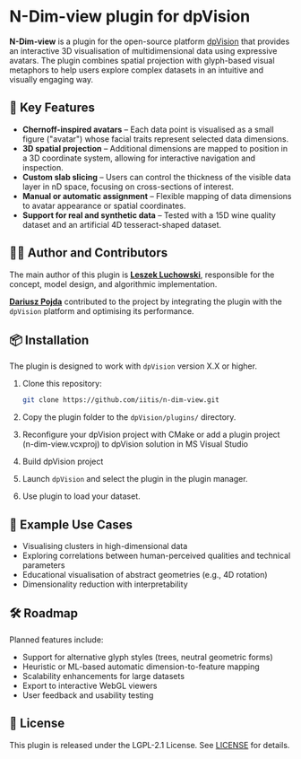 # N-Dim-view plugin for dpVision

**N-Dim-view** is a plugin for the open-source platform [dpVision](https://github.com/pojdulos/dpVision) that provides an interactive 3D visualisation of multidimensional data using expressive avatars. The plugin combines spatial projection with glyph-based visual metaphors to help users explore complex datasets in an intuitive and visually engaging way.

## 🧠 Key Features

- **Chernoff-inspired avatars** – Each data point is visualised as a small figure ("avatar") whose facial traits represent selected data dimensions.
- **3D spatial projection** – Additional dimensions are mapped to position in a 3D coordinate system, allowing for interactive navigation and inspection.
- **Custom slab slicing** – Users can control the thickness of the visible data layer in nD space, focusing on cross-sections of interest.
- **Manual or automatic assignment** – Flexible mapping of data dimensions to avatar appearance or spatial coordinates.
- **Support for real and synthetic data** – Tested with a 15D wine quality dataset and an artificial 4D tesseract-shaped dataset.

## 🧑‍💻 Author and Contributors

The main author of this plugin is **[Leszek Luchowski](mailto:lluchowski@iitis.pl)**, responsible for the concept, model design, and algorithmic implementation.

**[Dariusz Pojda](https://github.com/pojdulos)** contributed to the project by integrating the plugin with the `dpVision` platform and optimising its performance.


## 📦 Installation

The plugin is designed to work with `dpVision` version X.X or higher.

1. Clone this repository:
    ```bash
    git clone https://github.com/iitis/n-dim-view.git
    ```

2. Copy the plugin folder to the `dpVision/plugins/` directory.

3. Reconfigure your dpVision project with CMake or add a plugin project (n-dim-view.vcxproj) to dpVision solution in MS Visual Studio

4. Build dpVision project 

5. Launch `dpVision` and select the plugin in the plugin manager.

6. Use plugin to load your dataset.

<!-- 

## 📊 Input Format

The plugin expects a dataset in the form of a matrix:
- Rows: dimensions (features)
- Columns: data points

A separate configuration file (optional) can be used to:
- assign dimensions to facial traits (e.g., eye shape, mouth curvature)
- assign dimensions to spatial coordinates (e.g., X, Y, Z)
- define viewing parameters, PCA settings, or label colours

-->

## 🚀 Example Use Cases

- Visualising clusters in high-dimensional data
- Exploring correlations between human-perceived qualities and technical parameters
- Educational visualisation of abstract geometries (e.g., 4D rotation)
- Dimensionality reduction with interpretability

<!--
## 📷 Screenshots


![Swarm example](docs/img/swarm_example.png)
*A swarm of avatars based on wine quality data.*

![Tesseract rotation](docs/img/tesseract_rotating.gif)
*A rotating 4D anisotropic hypercube projected into 3D.*

## 📘 Related Publications

If you use this plugin in your research, please cite:

> Leszek Luchowski, Dariusz Pojda.  
> *Visualisation of a Multidimensional Point Cloud as a 3D Swarm of Avatars – A Plugin for dpVision.*  
> IEEE Transactions on Visualization and Computer Graphics, 2025.
-->

## 🛠️ Roadmap

Planned features include:
- Support for alternative glyph styles (trees, neutral geometric forms)
- Heuristic or ML-based automatic dimension-to-feature mapping
- Scalability enhancements for large datasets
- Export to interactive WebGL viewers
- User feedback and usability testing

## 📄 License

This plugin is released under the LGPL-2.1 License. See [LICENSE](LICENSE) for details.
